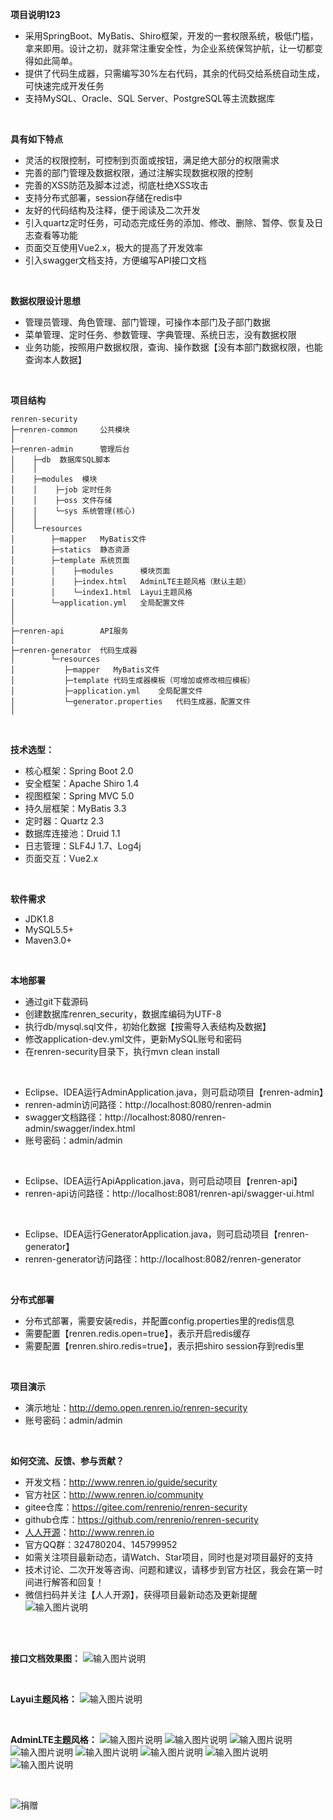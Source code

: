 **项目说明123** 
- 采用SpringBoot、MyBatis、Shiro框架，开发的一套权限系统，极低门槛，拿来即用。设计之初，就非常注重安全性，为企业系统保驾护航，让一切都变得如此简单。
- 提供了代码生成器，只需编写30%左右代码，其余的代码交给系统自动生成，可快速完成开发任务
- 支持MySQL、Oracle、SQL Server、PostgreSQL等主流数据库
<br>

**具有如下特点** 
- 灵活的权限控制，可控制到页面或按钮，满足绝大部分的权限需求
- 完善的部门管理及数据权限，通过注解实现数据权限的控制
- 完善的XSS防范及脚本过滤，彻底杜绝XSS攻击
- 支持分布式部署，session存储在redis中
- 友好的代码结构及注释，便于阅读及二次开发
- 引入quartz定时任务，可动态完成任务的添加、修改、删除、暂停、恢复及日志查看等功能
- 页面交互使用Vue2.x，极大的提高了开发效率
- 引入swagger文档支持，方便编写API接口文档

<br>

**数据权限设计思想** 
- 管理员管理、角色管理、部门管理，可操作本部门及子部门数据
- 菜单管理、定时任务、参数管理、字典管理、系统日志，没有数据权限
- 业务功能，按照用户数据权限，查询、操作数据【没有本部门数据权限，也能查询本人数据】

<br> 

**项目结构** 
```
renren-security
├─renren-common     公共模块
│ 
├─renren-admin      管理后台
│    ├─db  数据库SQL脚本
│    │ 
│    ├─modules  模块
│    │    ├─job 定时任务
│    │    ├─oss 文件存储
│    │    └─sys 系统管理(核心)
│    │ 
│    └─resources 
│        ├─mapper   MyBatis文件
│        ├─statics  静态资源
│        ├─template 系统页面
│        │    ├─modules      模块页面
│        │    ├─index.html   AdminLTE主题风格（默认主题）
│        │    └─index1.html  Layui主题风格
│        └─application.yml   全局配置文件
│       
│ 
├─renren-api        API服务
│ 
├─renren-generator  代码生成器
│        └─resources 
│           ├─mapper   MyBatis文件
│           ├─template 代码生成器模板（可增加或修改相应模板）
│           ├─application.yml    全局配置文件
│           └─generator.properties   代码生成器，配置文件
│
```

<br>

 **技术选型：** 
- 核心框架：Spring Boot 2.0
- 安全框架：Apache Shiro 1.4
- 视图框架：Spring MVC 5.0
- 持久层框架：MyBatis 3.3
- 定时器：Quartz 2.3
- 数据库连接池：Druid 1.1
- 日志管理：SLF4J 1.7、Log4j
- 页面交互：Vue2.x

<br>

 **软件需求** 
- JDK1.8
- MySQL5.5+
- Maven3.0+

<br>

 **本地部署**
- 通过git下载源码
- 创建数据库renren_security，数据库编码为UTF-8
- 执行db/mysql.sql文件，初始化数据【按需导入表结构及数据】
- 修改application-dev.yml文件，更新MySQL账号和密码
- 在renren-security目录下，执行mvn clean install
<br>

- Eclipse、IDEA运行AdminApplication.java，则可启动项目【renren-admin】
- renren-admin访问路径：http://localhost:8080/renren-admin
- swagger文档路径：http://localhost:8080/renren-admin/swagger/index.html
- 账号密码：admin/admin

<br>

- Eclipse、IDEA运行ApiApplication.java，则可启动项目【renren-api】
- renren-api访问路径：http://localhost:8081/renren-api/swagger-ui.html

<br>

- Eclipse、IDEA运行GeneratorApplication.java，则可启动项目【renren-generator】
- renren-generator访问路径：http://localhost:8082/renren-generator


<br>

 **分布式部署**
- 分布式部署，需要安装redis，并配置config.properties里的redis信息
- 需要配置【renren.redis.open=true】，表示开启redis缓存
- 需要配置【renren.shiro.redis=true】，表示把shiro session存到redis里

<br>

 **项目演示**
- 演示地址：http://demo.open.renren.io/renren-security
- 账号密码：admin/admin

<br>

**如何交流、反馈、参与贡献？** 
- 开发文档：http://www.renren.io/guide/security
- 官方社区：http://www.renren.io/community
- gitee仓库：https://gitee.com/renrenio/renren-security
- github仓库：https://github.com/renrenio/renren-security
- [人人开源](http://www.renren.io)：http://www.renren.io   
- 官方QQ群：324780204、145799952
- 如需关注项目最新动态，请Watch、Star项目，同时也是对项目最好的支持
- 技术讨论、二次开发等咨询、问题和建议，请移步到官方社区，我会在第一时间进行解答和回复！
- 微信扫码并关注【人人开源】，获得项目最新动态及更新提醒<br>
![输入图片说明](http://cdn.renren.io/47c26201804031918312618.jpg "在这里输入图片标题")
<br>
<br>

**接口文档效果图：** 
![输入图片说明](http://cdn.renren.io/img/c8dae596146248d8b4d0639738c2932b "在这里输入图片标题")

<br>

**Layui主题风格：**
![输入图片说明](http://cdn.renren.io/img/1013aa91fe8542b7b05d82bc9444433a "在这里输入图片标题")

<br>

**AdminLTE主题风格：**
![输入图片说明](http://cdn.renren.io/img/f9762bc6574545ce908e271995efcf1c "在这里输入图片标题")
![输入图片说明](http://cdn.renren.io/img/a1b8bf1ea3db4844a8652a9cf84048cc "在这里输入图片标题")
![输入图片说明](http://cdn.renren.io/img/e542060605f94b3ebec699b0afffc22d "在这里输入图片标题")
![输入图片说明](http://cdn.renren.io/img/c94be5b4bf0d4387b18e119c91b1a986 "在这里输入图片标题")
![输入图片说明](http://cdn.renren.io/img/ae8c683a01c74d8dbc52d62547efda31 "在这里输入图片标题")
![输入图片说明](http://cdn.renren.io/img/ca38bcf3717c427d82dd67d86b744e18 "在这里输入图片标题")
![输入图片说明](http://cdn.renren.io/img/4862ec46a9ad469b90c30788c4707e35 "在这里输入图片标题")
![输入图片说明](http://cdn.renren.io/img/5d8e7243d30a4421b90f15394b6d1ccd "在这里输入图片标题")

<br>

![捐赠](http://cdn.renren.io/donate.jpg "捐赠") 